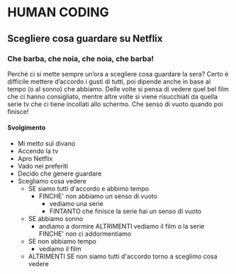 # HUMAN CODING



## Scegliere cosa guardare su Netflix


### Che barba, che noia, che noia, che barba!


Perché ci si mette sempre un’ora a scegliere cosa guardare la sera? Certo è difficile mettere d’accordo i gusti di tutti, poi dipende anche in base al tempo (o al sonno) che abbiamo. Delle volte si pensa di vedere quel bel film che ci hanno consigliato, mentre altre volte si viene risucchiati da quella serie tv che ci tiene incollati allo schermo. Che senso di vuoto quando poi finisce! 

#### Svolgimento

- Mi metto sul divano
- Accendo la tv
- Apro Netflix
- Vado nei preferiti
- Decido che genere guardare
- Scegliamo cosa vedere
    - SE siamo tutti d'accordo e abbimo tempo
         - FINCHE' non abbiamo un senso di vuoto
            - vediamo una serie
            - FINTANTO che  finisce la serie hai un senso  di vuoto
    - SE abbiamo sonno
         - andiamo a dormire ALTRIMENTI vediamo il film o la serie FINCHE' non ci addormentiamo
    - SE non abbiamo tempo
         - vediamo il film
    - ALTRIMENTI SE non siamo tutti d'accordo torno a sceglimo cosa vedere

